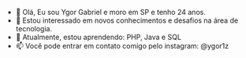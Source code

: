 - 👋 Olá, Eu sou Ygor Gabriel e moro em SP e tenho 24 anos.
- 👀 Estou interessado em novos conhecimentos e desafios na área de tecnologia.
- 🌱 Atualmente, estou aprendendo: PHP, Java e SQL
- 📫 Você pode entrar em contato comigo pelo instagram: @ygor1z


<!---
ygor1z/ygor1z is a ✨ special ✨ repository because its `README.md` (this file) appears on your GitHub profile.
You can click the Preview link to take a look at your changes.
--->
